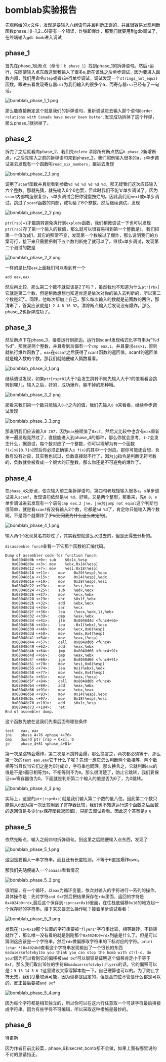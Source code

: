 # bomblab实验报告

先观察给的.c文件，发现是要输入六组语句并且判断正误的，并且很容易发现判断函数phase_i(i=1,2…6)要有一个错误，炸弹即爆炸，那我们就要用到gdb调试了,在终端输入``gdb bomb``进入调试

## phase_1

首先在phase_1处断点（命令：`b phase_1`）找到phase_1的拆弹语句。然后`r`运行，先随便输入点东西这里我输入了很多a,断在该处之后单步调试，因为要进入函数内部，我们用命令`step`或者`s`进行单步调试。调试发现一个`strings_not_equal`函数，跟进去看发现寄存器`rdi`为我们输入的很多个a，而寄存器`rsi`已经有了一句话。

![bomblab_phase_1_1.png](https://i.loli.net/2021/04/25/dVN392JXrMQjDwu.png)

那么能直接断定这个就是我们的拆弹语句，重新调试进去输入那个语句`Border relations with Canada have never been better.`发现成功拆掉了这个炸弹，那么phase_1就拆掉了。

## phase_2

拆完了之后就看向phase_2，我们先`delete`	清除所有断点然后`b phase_2`新增断点，`r`之后先输入之前的拆弹语句来到phase_2，我们照例输入很多的a，`s`单步调试进去发现有一个函数叫`read_six_numbers`，跟进去发现

![bomblab_phase_2_1.png](https://i.loli.net/2021/04/25/J7O8Yjl9kKnC1SN.png)

调用了`scanf`函数并且能看到参数`%d %d %d %d %d %d`，那无疑我们这次应该输入六个整数。那就先猜，就先输入6个0也罢，但此时我们不能’s’单步调试了，因为`scanf`内部构造很复杂，`s`单步调试会把你键盘按烂的。因此我们用`next`或`n`单步调试，跳过了`scanf`函数的内部，成功给了6个整数，然后继续调试，发现

![bomblab_phase_2_2.png](https://i.loli.net/2021/04/25/Kil6fnbgrRJH4hm.png)

`ptr[rsp]=1`才能跳转避免执行到`explode`函数，我们稍微调试一下也可以发现`ptr[rsp]`存了第一个输入的数值，那么就可以很容易得到第一个整数是`1`，我们把第一个值改成1，其它的照常不变，发现第一个数躲过了爆炸，那么说明我们的方案可行，接下来只需要把剩下五个数判断完了就可以了。继续`n`单步调试，发现第二个测试的数是

![bomblab_phase_2_3.png](https://i.loli.net/2021/04/25/HRzX9CYaBQLN1Sc.png)

一样的是比较`eax`上面我们可以看到有一个

```assembly
add eax,eax
```

然后再比较，那么第二个数不就应该是2了吗？，虽然我也不知道为什么`ptr[rbx]`它就是第二个数，但是稍微想想也知道肯定是依次对你的输入去判断的，所以第二个数是2了。同理，他每次都加上自己，那么每次输入的数就是前面数的两倍，那清晰了，答案应该就是`1 2 4 8 16 32`。清除断点输入后发现没有爆炸，那么phase_2也拆弹成功了。

## phase_3

然后断点下在phase_3，接着运行到那边。运行到scanf发现格式化字符串为”%d %d”，那就是两个整数，并且看到后面有一个`cmp eax,1`，并且要求`eax>1`，否则就执行爆炸函数了，`eax`在`scanf`之后获得了`scanf`函数的返回值，scanf的返回值就是输入数的个数。那我们就随便输入俩数看看。

![bomblab_phase_3_1.png](https://i.loli.net/2021/04/25/JPg3Rp4u7Tjr6If.png)

继续调试发现，如果`ptr[rsp+8]`大于`7`会发生跳转不妨先输入大于`7`的值看看会跳转到哪儿，输入之后，好的，成功爆炸，躲不掉的那种哦。

![bomblab_phase_3_2.png](https://i.loli.net/2021/04/25/etqlSa591MrFCVp.png)

那看来我们第一个数只能输入`0~7`之内的值，我们先输入`0 0`来看看，继续单步调试发现

![bomblab_phase_3_3.png](https://i.loli.net/2021/04/25/mz7utwg8CNbLYPU.png)

那说明我们应该输入`0 207`，因为`eax`被赋值了`0xcf`，然后又比较中也含有`eax`重新来一遍发现竟然过了，直接能进入到phase_4的那种，那么你就会思考，`1~7`会发生什么，据测试，每个数对应了一个整数，你可以理解为有一个函数`f(x)x∈[0,7]∩Z`然后你必须正确输入`x f(x)`的其中一个对应。那你可能还会想，负数有没有对应，其实我也试过，负数直接就不行了，因为`jg`指令是判断无符号数的，负数就会被看成一个很大的正整数，那么你还是不可避免的爆炸了。

## phase_4

在`phase_4`处断点，依次输入前三条拆弹语句，第四句老规矩输入很多`a`，`s`单步调试进入`scanf`，发现语句依然是`%d %d`，好嘛，又是两个整型，那重来，先`0 0`，`n`单步调试进去发现有一个语句`cmp eax,2 jne`，`jne`为`jump not equal`这个判断也很简单，就是看`scanf`有没有输入2个数，它都是`%d %d`了，肯定你只能输入两个数啊，不是两个就爆炸了(~~Ps:别问我为什么这么肯定的~~)。

![bomblab_phase_4_1.png](https://i.loli.net/2021/04/25/fTMdxrpsWg1ocXE.png)

输入两个`0`发现莫名其妙过了，其实我想就这么水过去的，但是还得去分析的。

`disassemble func4`查看一下它那个函数的汇编代码。

```assembly
Dump of assembler code for function func4:
   0x08048d0b <+0>:	sub    $0x1c,%esp
   0x08048d0e <+3>:	mov    %ebx,0x14(%esp)
   0x08048d12 <+7>:	mov    %esi,0x18(%esp)
   0x08048d16 <+11>:	mov    0x20(%esp),%eax
   0x08048d1a <+15>:	mov    0x24(%esp),%edx
   0x08048d1e <+19>:	mov    0x28(%esp),%esi 
   0x08048d22 <+23>:	mov    %esi,%ecx
   0x08048d24 <+25>:	sub    %edx,%ecx       
   0x08048d26 <+27>:	mov    %ecx,%ebx
   0x08048d28 <+29>:	shr    $0x1f,%ebx    
   0x08048d2b <+32>:	add    %ebx,%ecx     
   0x08048d2d <+34>:	sar    %ecx          
   0x08048d2f <+36>:	lea    (%ecx,%edx,1),%ebx    
   0x08048d32 <+39>:	cmp    %eax,%ebx
   0x08048d34 <+41>:	jle    0x8048d4d <func4+66>
   0x08048d36 <+43>:	lea    -0x1(%ebx),%ecx
   0x08048d39 <+46>:	mov    %ecx,0x8(%esp)
   0x08048d3d <+50>:	mov    %edx,0x4(%esp)
   0x08048d41 <+54>:	mov    %eax,(%esp)
   0x08048d44 <+57>:	call   0x8048d0b <func4>
   0x08048d49 <+62>:	add    %eax,%ebx   
   0x08048d4b <+64>:	jmp    0x8048d66 <func4+91>
   0x08048d4d <+66>:	cmp    %eax,%ebx  
   0x08048d4f <+68>:	jge    0x8048d66 <func4+91>
   0x08048d51 <+70>:	mov    %esi,0x8(%esp)
   0x08048d55 <+74>:	lea    0x1(%ebx),%edx 
   0x08048d58 <+77>:	mov    %edx,0x4(%esp)
   0x08048d5c <+81>:	mov    %eax,(%esp)
   0x08048d5f <+84>:	call   0x8048d0b <func4>
   0x08048d64 <+89>:	add    %eax,%ebx  
   0x08048d66 <+91>:	mov    %ebx,%eax   
   0x08048d68 <+93>:	mov    0x14(%esp),%ebx
   0x08048d6c <+97>:	mov    0x18(%esp),%esi
   0x08048d70 <+101>:	add    $0x1c,%esp
   0x08048d73 <+104>:	ret    
End of assembler dump.
```

这个函数先放在这我们先看后面有哪些条件

```assembly
test   eax, eax
jne    phase_4+76 <phase_4+76> 
cmp    dword ptr [rsp + 0xc], 0
je     phase_4+81 <phase_4+81>

```

第一次是跳转会爆炸，第二次是不跳转会爆，那么换言之，两次都必须等于，那么第一次的`test eax,eax`它干什么了呢？先想一想它怎么判断两个数相等，两个数相等当且仅当它们之差为0时成立，字符串也同理。那么换言之，它就判断`eax`的值是不是`0`而已相等为`0`，不相等则不为`0`。那么很清楚了，防止它跳转，我们要保证`eax`寄存器值为0。下面就是判断第二个输入的值是否为0了，为0跳转。

![bomblab_phase_4_2.png](https://i.loli.net/2021/04/25/usg2zr6lbFYjwhE.png)

实际上，这里的`ptr[rsp+0xc]`就是我们输入第二个数的低八位。因此第二个数只能输入`0`因为第一次比较用到了寄存器比较，我们也不知道运行这个函数之后函数的返回值是多少(`rax`保存函数返回值)，只能去调试看看。因此这个答案是`0 0`

## phase_5

依然先断点，输入之前四句拆弹语句。到这里之后随便输入点东西，发现了

![bomblab_phase_5_1.png](https://i.loli.net/2021/04/25/sQSBH3YFexy6dNJ.png)

这回是要输入一串字符串，而且还有长度检测，不等于6直接爆炸qwq。

那我们先随便输入一个`aaaaaa`看看情况

![bomblab_phase_5_2.png](https://i.loli.net/2021/04/25/JaWfPYRIysXc9qU.png)

很明显，有一个循环，以`eax`为循环变量，依次对输入的字符进行一系列的操作。具体操作是：先对字符`and 0xf`然后把结果保存在`rdx`里面，返回的字符是`0x4024b0+rdx`,最后这个保存到`rsp+rax+0x10`里面，在往栈底偏移`0x10`的地方起一个保存好的字符串。接下来又要怎么操作呢？接着单步调试看看：

![bomblab_phase_5_3.png](https://i.loli.net/2021/04/25/SiLjU51Z3BroAk9.png)

发现在`rsp+0x10`那个位置的字符串要被`"flyers"`字符串比较，相等跳转，不跳转就炸了，那么唯一没有看的就是刚刚那个`0x4024b0+rdx`到底是什么了。但是可以猜测这应该是一个字符串，然后`rdx`做偏移取字符串的下标对应的字符。`print (char *)0x4024b0`查看这个字符串发现输出了一个很长的东西`maduiersnfotvbylSo you think you can stop the bomb with ctrl-c, do you?`因为可以看到它的偏移被`and 0xf`可以很容易证明这个偏移肯定小于等于`0xf`，那么我们取出16位的字符串`maduiersnfotvbyl`,`flyers`的话，它的偏移可以是：`9 15 14 5 6 7`这里建议大家写脚本跑一下，自己硬算也可以的。为了防止字符无效，我们尽量取满可能，因为偏移是固定的，但是高四位不管是什么都是可以的，反正最后要被`and 0xf`

![bomblab_phase_5_4.png](https://i.loli.net/2021/04/25/EWxXJ2PuAQ3HoIc.png)

因为每个字符都是相互独立的，所以你可以在这六行任意取一个可读字符最后拼接成字符串。因为有些字符不可编辑，所以采取这种措施是最妙的。

## phase_6

待更新

因为作者目前比较菜，phase_6和secret_bomb都不会做，如果上面有哪里说的不对的恳请指正。